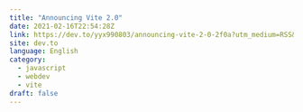 ```yaml
---
title: "Announcing Vite 2.0"
date: 2021-02-16T22:54:28Z
link: https://dev.to/yyx990803/announcing-vite-2-0-2f0a?utm_medium=RSS&utm_source=news.12bit.vn
site: dev.to
language: English
category:
  - javascript
  - webdev
  - vite
draft: false
---
```

